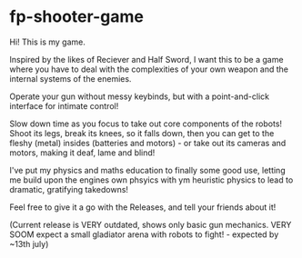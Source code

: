 # fp-shooter-game
Hi! This is my game.

Inspired by the likes of Reciever and Half Sword, I want this to be a game where you have to deal with the complexities of your own weapon and the internal systems of the enemies.

Operate your gun without messy keybinds, but with a point-and-click interface for intimate control!

Slow down time as you focus to take out core components of the robots!  Shoot its legs, break its knees, so it falls down, then you can get to the fleshy (metal) insides (batteries and motors) - or take out its cameras and motors, making it deaf, lame and blind!

I've put my physics and maths education to finally some good use, letting me build upon the engines own phsyics with ym heuristic physics to lead to dramatic, gratifying takedowns!

Feel free to give it a go with the Releases, and tell your friends about it!

(Current release is VERY outdated, shows only basic gun mechanics. VERY SOOM expect a small gladiator arena with robots to fight! - expected by ~13th july)
